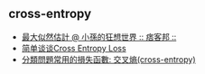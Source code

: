 ## cross-entropy
- [最大似然估計 @ 小孫的狂想世界 :: 痞客邦 ::](https://fantasymew.pixnet.net/blog/post/39944233)
- [简单谈谈Cross Entropy Loss](https://blog.csdn.net/xg123321123/article/details/80781611)
- [分類問題常用的損失函數: 交叉熵(cross-entropy)](https://medium.com/@chih.sheng.huang821/%E6%A9%9F%E5%99%A8-%E6%B7%B1%E5%BA%A6%E5%AD%B8%E7%BF%92-%E5%9F%BA%E7%A4%8E%E4%BB%8B%E7%B4%B9-%E6%90%8D%E5%A4%B1%E5%87%BD%E6%95%B8-loss-function-2dcac5ebb6cb)
  
